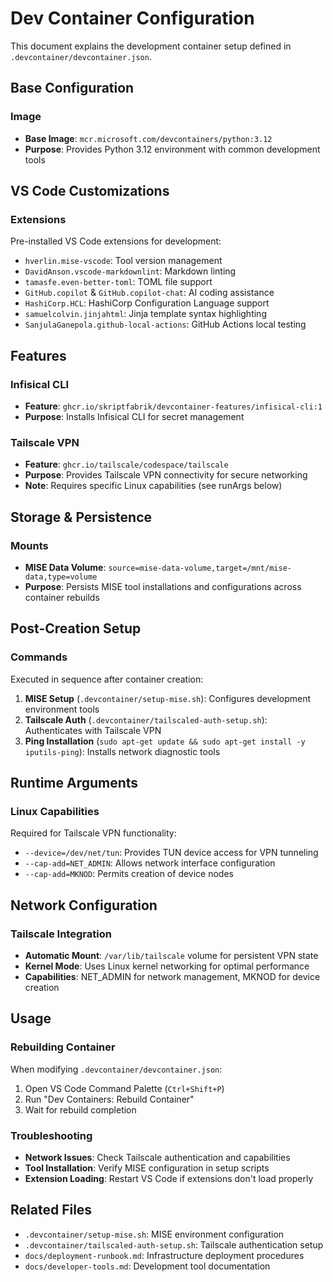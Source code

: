 # Dev Container Configuration

This document explains the development container setup defined in `.devcontainer/devcontainer.json`.

## Base Configuration

### Image

- **Base Image**: `mcr.microsoft.com/devcontainers/python:3.12`
- **Purpose**: Provides Python 3.12 environment with common development tools

## VS Code Customizations

### Extensions

Pre-installed VS Code extensions for development:

- `hverlin.mise-vscode`: Tool version management
- `DavidAnson.vscode-markdownlint`: Markdown linting
- `tamasfe.even-better-toml`: TOML file support
- `GitHub.copilot` & `GitHub.copilot-chat`: AI coding assistance
- `HashiCorp.HCL`: HashiCorp Configuration Language support
- `samuelcolvin.jinjahtml`: Jinja template syntax highlighting
- `SanjulaGanepola.github-local-actions`: GitHub Actions local testing

## Features

### Infisical CLI

- **Feature**: `ghcr.io/skriptfabrik/devcontainer-features/infisical-cli:1`
- **Purpose**: Installs Infisical CLI for secret management

### Tailscale VPN

- **Feature**: `ghcr.io/tailscale/codespace/tailscale`
- **Purpose**: Provides Tailscale VPN connectivity for secure networking
- **Note**: Requires specific Linux capabilities (see runArgs below)

## Storage & Persistence

### Mounts

- **MISE Data Volume**: `source=mise-data-volume,target=/mnt/mise-data,type=volume`
- **Purpose**: Persists MISE tool installations and configurations across container rebuilds

## Post-Creation Setup

### Commands

Executed in sequence after container creation:

1. **MISE Setup** (`.devcontainer/setup-mise.sh`): Configures development environment tools
2. **Tailscale Auth** (`.devcontainer/tailscaled-auth-setup.sh`): Authenticates with Tailscale VPN
3. **Ping Installation** (`sudo apt-get update && sudo apt-get install -y iputils-ping`): Installs network diagnostic tools

## Runtime Arguments

### Linux Capabilities

Required for Tailscale VPN functionality:

- `--device=/dev/net/tun`: Provides TUN device access for VPN tunneling
- `--cap-add=NET_ADMIN`: Allows network interface configuration
- `--cap-add=MKNOD`: Permits creation of device nodes

## Network Configuration

### Tailscale Integration

- **Automatic Mount**: `/var/lib/tailscale` volume for persistent VPN state
- **Kernel Mode**: Uses Linux kernel networking for optimal performance
- **Capabilities**: NET_ADMIN for network management, MKNOD for device creation

## Usage

### Rebuilding Container

When modifying `.devcontainer/devcontainer.json`:

1. Open VS Code Command Palette (`Ctrl+Shift+P`)
2. Run "Dev Containers: Rebuild Container"
3. Wait for rebuild completion

### Troubleshooting

- **Network Issues**: Check Tailscale authentication and capabilities
- **Tool Installation**: Verify MISE configuration in setup scripts
- **Extension Loading**: Restart VS Code if extensions don't load properly

## Related Files

- `.devcontainer/setup-mise.sh`: MISE environment configuration
- `.devcontainer/tailscaled-auth-setup.sh`: Tailscale authentication setup
- `docs/deployment-runbook.md`: Infrastructure deployment procedures
- `docs/developer-tools.md`: Development tool documentation
